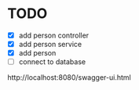 # TODO
- [X] add person controller
- [X] add person service
- [X] add person
- [ ] connect to database

http://localhost:8080/swagger-ui.html